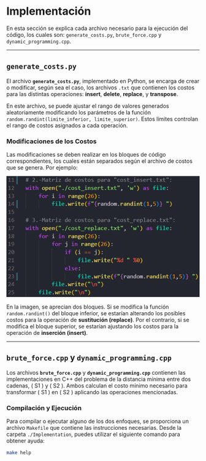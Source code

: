 # Implementación

En esta sección se explica cada archivo necesario para la ejecución del código, los cuales son: `generate_costs.py`, `brute_force.cpp` y `dynamic_programming.cpp`.

---

## `generate_costs.py`

El archivo **`generate_costs.py`**, implementado en Python, se encarga de crear o modificar, según sea el caso, los archivos `.txt` que contienen los costos para las distintas operaciones: **insert**, **delete**, **replace**, y **transpose**. 

En este archivo, se puede ajustar el rango de valores generados aleatoriamente modificando los parámetros de la función `random.randint(limite_inferior, limite_superior)`. Estos límites controlan el rango de costos asignados a cada operación.

### Modificaciones de los Costos

Las modificaciones se deben realizar en los bloques de código correspondientes, los cuales están separados según el archivo de costos que se genera. Por ejemplo:

![Ejemplo de bloques](./images/image.png)

En la imagen, se aprecian dos bloques. Si se modifica la función `random.randint()` del bloque inferior, se estarían alterando los posibles costos para la operación de **sustitución (replace)**. Por el contrario, si se modifica el bloque superior, se estarían ajustando los costos para la operación de **inserción (insert)**.

---

## `brute_force.cpp` y `dynamic_programming.cpp`

Los archivos **`brute_force.cpp`** y **`dynamic_programming.cpp`** contienen las implementaciones en C++ del problema de la distancia mínima entre dos cadenas, \( S1 \) y \( S2 \). Ambos calculan el costo mínimo necesario para transformar \( S1 \) en \( S2 \) aplicando las operaciones mencionadas.

### Compilación y Ejecución

Para compilar o ejecutar alguno de los dos enfoques, se proporciona un archivo `Makefile` que contiene las instrucciones necesarias. Desde la carpeta `./Implementation`, puedes utilizar el siguiente comando para obtener ayuda:

```bash
make help
